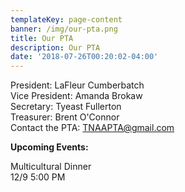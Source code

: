 ```yaml
---
templateKey: page-content
banner: /img/our-pta.png
title: Our PTA
description: Our PTA
date: '2018-07-26T00:20:02-04:00'
---
```

President: LaFleur Cumberbatch\
Vice President: Amanda Brokaw\
Secretary: Tyeast Fullerton\
Treasurer: Brent O'Connor\
Contact the PTA: TNAAPTA@gmail.com

**Upcoming Events:**

Multicultural Dinner\
​12/9 5:00 PM
